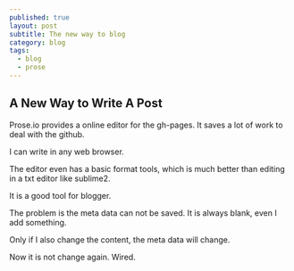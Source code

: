 ```yaml
---
published: true
layout: post
subtitle: The new way to blog
category: blog
tags: 
  - blog
  - prose
---
```



## A New Way to Write A Post

Prose.io provides a online editor for the gh-pages. It saves a lot of work to deal with the github.

I can write in any web browser. 

The editor even has a basic format tools, which is much better than editing in a txt editor like sublime2.

It is a good tool for blogger.

The problem is the meta data can not be saved. It is always blank, even I add something. 

Only if I also change the content, the meta data will change. 

Now it is not change again. Wired.  